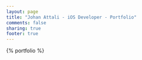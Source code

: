 ```yaml
---
layout: page
title: "Johan Attali - iOS Developer - Portfolio"
comments: false
sharing: true
footer: true
---
```


{% portfolio %}
